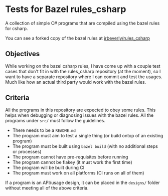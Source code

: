 # Tests for Bazel rules_csharp

A collection of simple C# programs that are compiled using the bazel rules for csharp.

You can see a forked copy of the bazel rules at [jrbeverly/rules_csharp](https://github.com/jrbeverly/rules_csharp)

## Objectives

While working on the bazel csharp rules, I have come up with a couple test cases that don't fit in with the rules_csharp repository (at the moment), so I want to have a separate repository where I can commit and test the usages. Much like how an actual third party would work with the bazel rules.

## Criteria

All the programs in this repository are expected to obey some rules. This helps when debugging or diagnosing issues with the bazel rules. All the programs under `src/` must follow the guidelines.

- There needs to be a `README.md`
- The program must aim to test a single thing (or build ontop of an existing program)
- The program must be built using `bazel build` (with no additional steps or processes)
- The program cannot have pre-requisites before running
- The program cannot be flakey (it must work the first time)
- The program will be built during CI
- The program must work on all platforms (CI runs on all of them)

If a program is an API/usage design, it can be placed in the `designs/` folder without meeting all of the above criteria.

